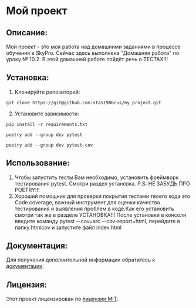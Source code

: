 # Мой проект

## Описание:

Мой проект - это моя работа над домашними заданиями в процессе обучения в SkyPro. Сейчас здесь выполнена "Домашняя работа" по уроку № 10.2. В этой домашней работе пойдёт речь о ТЕСТАХ!!!

## Установка:

1. Клонируйте репозиторий:
```
git clone https://git@github.com:stas1986rus/my_project.git
```
2. Установите зависимости:
```
pip install -r requirements.txt
```
```
poetry add --group dev pytest
```
```
poetry add --group dev pytest-cov
```

## Использование:

1. Чтобы запустить тесты Вам необходимо, установить фреймворк тестирования pytest. Смотри раздел установка. P.S: НЕ ЗАБУДЬ ПРО POETRY!!! 
2. Хороший помощник для проверки покрытия тестами твоего кода это Code coverage, важный инструмент для оценки качества тестирования и выявления проблем в коде.Как его установить смотри так же в разделе УСТАНОВКА!!! После установки в консоли введите команду pytest --cov=src --cov-report=html, перейдите в папку htmlcov и запустите файл index.html

## Документация:

Для получения дополнительной информации обратитесь к [документации](docs/README.md).

## Лицензия:

Этот проект лицензирован по [лицензии MIT](LICENSE).